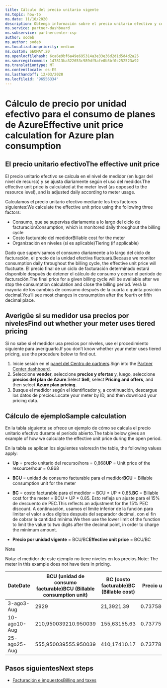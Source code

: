 ```yaml
---
title: Cálculo del precio unitario vigente
ms.topic: how-to
ms.date: 11/10/2020
description: Obtenga información sobre el precio unitario efectivo y cómo se calcula. En este artículo también se incluye un cálculo de ejemplo.
ms.service: partner-dashboard
ms.subservice: partnercenter-csp
author: sodeb
ms.author: sodeb
ms.localizationpriority: medium
ms.custom: SEOMAY.20
ms.openlocfilehash: 6ca6e9bf6a49e695314a3e33e36d2d1d5d4d2a25
ms.sourcegitcommit: 147813ba322653c989df5afe0b3bf0c252523a92
ms.translationtype: MT
ms.contentlocale: es-ES
ms.lasthandoff: 12/03/2020
ms.locfileid: "96556334"
---
```

# <a name="effective-unit-price-calculation-for-azure-plan-consumption"></a><span data-ttu-id="d708a-104">Cálculo de precio por unidad efectivo para el consumo de planes de Azure</span><span class="sxs-lookup"><span data-stu-id="d708a-104">Effective unit price calculation for Azure plan consumption</span></span>

## <a name="the-effective-unit-price"></a><span data-ttu-id="d708a-105">El precio unitario efectivo</span><span class="sxs-lookup"><span data-stu-id="d708a-105">The effective unit price</span></span>

<span data-ttu-id="d708a-106">El precio unitario efectivo se calcula en el nivel de medidor (en lugar del nivel de recurso) y se ajusta diariamente según el uso del medidor.</span><span class="sxs-lookup"><span data-stu-id="d708a-106">The effective unit price is calculated at the meter level (as opposed to the resource level), and is adjusted daily according to meter usage.</span></span>

<span data-ttu-id="d708a-107">Calculamos el precio unitario efectivo mediante los tres factores siguientes:</span><span class="sxs-lookup"><span data-stu-id="d708a-107">We calculate the effective unit price using the following three factors:</span></span>

- <span data-ttu-id="d708a-108">Consumo, que se supervisa diariamente a lo largo del ciclo de facturación</span><span class="sxs-lookup"><span data-stu-id="d708a-108">Consumption, which is monitored daily throughout the billing cycle</span></span>
- <span data-ttu-id="d708a-109">Costo facturable del medidor</span><span class="sxs-lookup"><span data-stu-id="d708a-109">Billable cost for the meter</span></span>
- <span data-ttu-id="d708a-110">Organización en niveles (si es aplicable)</span><span class="sxs-lookup"><span data-stu-id="d708a-110">Tiering (if applicable)</span></span>

<span data-ttu-id="d708a-111">Dado que supervisamos el consumo diariamente a lo largo del ciclo de facturación, el precio de la unidad efectiva fluctuará.</span><span class="sxs-lookup"><span data-stu-id="d708a-111">Because we monitor consumption daily throughout the billing cycle, the effective unit price will fluctuate.</span></span> <span data-ttu-id="d708a-112">El precio final de un ciclo de facturación determinado estará disponible después de detener el cálculo de consumo y cerrar el período de facturación.</span><span class="sxs-lookup"><span data-stu-id="d708a-112">The final price for a given billing cycle will be available after we stop the consumption calculation and close the billing period.</span></span> <span data-ttu-id="d708a-113">Verá la mayoría de los cambios de consumo después de la cuarta o quinta posición decimal.</span><span class="sxs-lookup"><span data-stu-id="d708a-113">You’ll see most changes in consumption after the fourth or fifth decimal place.</span></span>

## <a name="find-out-whether-your-meter-uses-tiered-pricing"></a><span data-ttu-id="d708a-114">Averigüe si su medidor usa precios por niveles</span><span class="sxs-lookup"><span data-stu-id="d708a-114">Find out whether your meter uses tiered pricing</span></span>

<span data-ttu-id="d708a-115">Si no sabe si el medidor usa precios por niveles, use el procedimiento siguiente para averiguarlo.</span><span class="sxs-lookup"><span data-stu-id="d708a-115">If you don’t know whether your meter uses tiered pricing, use the procedure below to find out.</span></span> 

1. <span data-ttu-id="d708a-116">Inicie sesión en el [panel del Centro de partners](https://partner.microsoft.com/dashboard/).</span><span class="sxs-lookup"><span data-stu-id="d708a-116">Sign into the [Partner Center dashboard](https://partner.microsoft.com/dashboard/).</span></span>
2. <span data-ttu-id="d708a-117">Seleccione **vender**, seleccione **precios y ofertas** y, luego, seleccione **precios del plan de Azure**.</span><span class="sxs-lookup"><span data-stu-id="d708a-117">Select **Sell**, select **Pricing and offers**, and then select **Azure plan pricing**.</span></span>
3. <span data-ttu-id="d708a-118">Busque el medidor según el identificador y, a continuación, descargue los datos de precios.</span><span class="sxs-lookup"><span data-stu-id="d708a-118">Locate your meter by ID, and then download your pricing data.</span></span> 

## <a name="sample-calculation"></a><span data-ttu-id="d708a-119">Cálculo de ejemplo</span><span class="sxs-lookup"><span data-stu-id="d708a-119">Sample calculation</span></span>

<span data-ttu-id="d708a-120">En la tabla siguiente se ofrece un ejemplo de cómo se calcula el precio unitario efectivo durante el período abierto.</span><span class="sxs-lookup"><span data-stu-id="d708a-120">The table below gives an example of how we calculate the effective unit price during the open period.</span></span>

<span data-ttu-id="d708a-121">En la tabla se aplican los siguientes valores:</span><span class="sxs-lookup"><span data-stu-id="d708a-121">In the table, the following values apply:</span></span> 

- <span data-ttu-id="d708a-122">**Up** = precio unitario del recurso/hora = 0,868</span><span class="sxs-lookup"><span data-stu-id="d708a-122">**UP** = Unit price of the resource/hour = 0.868</span></span>

- <span data-ttu-id="d708a-123">**BCU** = unidad de consumo facturable para el medidor</span><span class="sxs-lookup"><span data-stu-id="d708a-123">**BCU** = Billable consumption unit for the meter</span></span>

- <span data-ttu-id="d708a-124">**BC** = costo facturable para el medidor = BCU \* UP \* 0,85.</span><span class="sxs-lookup"><span data-stu-id="d708a-124">**BC** = Billable cost for the meter = BCU \* UP \* 0.85.</span></span> <span data-ttu-id="d708a-125">Esto refleja un ajuste para el 15% de descuento de PEC.</span><span class="sxs-lookup"><span data-stu-id="d708a-125">This reflects an adjustment for the 15% PEC discount.</span></span> <span data-ttu-id="d708a-126">A continuación, usamos el límite inferior de la función para limitar el valor a dos dígitos después del separador decimal, con el fin de cobrar la cantidad mínima.</span><span class="sxs-lookup"><span data-stu-id="d708a-126">We then use the lower limit of the function to limit the value to two digits after the decimal point, in order to charge the minimum amount.</span></span> 

- <span data-ttu-id="d708a-127">**Precio por unidad vigente** = BCU/BC</span><span class="sxs-lookup"><span data-stu-id="d708a-127">**Effective unit price** = BCU/BC</span></span>

>[!NOTE]
><span data-ttu-id="d708a-128">Nota: el medidor de este ejemplo no tiene niveles en los precios.</span><span class="sxs-lookup"><span data-stu-id="d708a-128">Note: The meter in this example does not have tiers in pricing.</span></span>

| <span data-ttu-id="d708a-129">Date</span><span class="sxs-lookup"><span data-stu-id="d708a-129">Date</span></span> | <span data-ttu-id="d708a-130">BCU (unidad de consumo facturable)</span><span class="sxs-lookup"><span data-stu-id="d708a-130">BCU (Billable consumption unit)</span></span> | <span data-ttu-id="d708a-131">BC (costo facturable)</span><span class="sxs-lookup"><span data-stu-id="d708a-131">BC (Billable cost)</span></span> | <span data-ttu-id="d708a-132">Precio unitario efectivo</span><span class="sxs-lookup"><span data-stu-id="d708a-132">Effective unit price</span></span> |
| ------ | ----------- | ----------- | ----------- |  
| <span data-ttu-id="d708a-133">3-ago</span><span class="sxs-lookup"><span data-stu-id="d708a-133">3-Aug</span></span> | <span data-ttu-id="d708a-134">29</span><span class="sxs-lookup"><span data-stu-id="d708a-134">29</span></span> | <span data-ttu-id="d708a-135">21,39</span><span class="sxs-lookup"><span data-stu-id="d708a-135">21.39</span></span> | <span data-ttu-id="d708a-136">0.737586206896552</span><span class="sxs-lookup"><span data-stu-id="d708a-136">0.737586206896552</span></span> |
| <span data-ttu-id="d708a-137">10-ago</span><span class="sxs-lookup"><span data-stu-id="d708a-137">10-Aug</span></span> | <span data-ttu-id="d708a-138">210,950039</span><span class="sxs-lookup"><span data-stu-id="d708a-138">210.950039</span></span> | <span data-ttu-id="d708a-139">155,63</span><span class="sxs-lookup"><span data-stu-id="d708a-139">155.63</span></span> | <span data-ttu-id="d708a-140">0.737757626107858</span><span class="sxs-lookup"><span data-stu-id="d708a-140">0.737757626107858</span></span> |
| <span data-ttu-id="d708a-141">25-ago</span><span class="sxs-lookup"><span data-stu-id="d708a-141">25-Aug</span></span> | <span data-ttu-id="d708a-142">555,950039</span><span class="sxs-lookup"><span data-stu-id="d708a-142">555.950039</span></span> | <span data-ttu-id="d708a-143">410,17</span><span class="sxs-lookup"><span data-stu-id="d708a-143">410.17</span></span> | <span data-ttu-id="d708a-144">0.737782122900436</span><span class="sxs-lookup"><span data-stu-id="d708a-144">0.737782122900436</span></span> |

## <a name="next-steps"></a><span data-ttu-id="d708a-145">Pasos siguientes</span><span class="sxs-lookup"><span data-stu-id="d708a-145">Next steps</span></span>

- [<span data-ttu-id="d708a-146">Facturación e impuestos</span><span class="sxs-lookup"><span data-stu-id="d708a-146">Billing and taxes</span></span>](billing.md)
